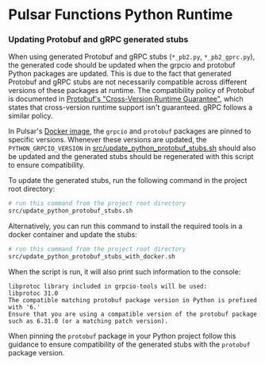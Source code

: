# Pulsar Functions Python Runtime

### Updating Protobuf and gRPC generated stubs

When using generated Protobuf and gRPC stubs (`*_pb2.py`, `*_pb2_gprc.py`), the generated code should be 
updated when the grpcio and protobuf Python packages are updated. This is due to the fact that generated 
Protobuf and gRPC stubs are not necessarily compatible across different versions of these packages at runtime. 
The compatibility policy of Protobuf is documented in 
[Protobuf's "Cross-Version Runtime Guarantee"](https://protobuf.dev/support/cross-version-runtime-guarantee/),
which states that cross-version runtime support isn't guaranteed. gRPC follows a similar policy.

In Pulsar's [Docker image](../../../../../docker/pulsar/Dockerfile), the `grpcio` and `protobuf` packages are
pinned to specific versions. Whenever these versions are updated, the `PYTHON_GRPCIO_VERSION` 
in [src/update_python_protobuf_stubs.sh](../../../../../src/update_python_protobuf_stubs.sh) should also be updated
and the generated stubs should be regenerated with this script to ensure compatibility.

To update the generated stubs, run the following command in the project root directory:

```bash
# run this command from the project root directory
src/update_python_protobuf_stubs.sh
```

Alternatively, you can run this command to install the required tools in a docker container and update the stubs:

```bash
# run this command from the project root directory
src/update_python_protobuf_stubs_with_docker.sh
```

When the script is run, it will also print such information to the console:

```
libprotoc library included in grpcio-tools will be used:
libprotoc 31.0
The compatible matching protobuf package version in Python is prefixed with '6.'
Ensure that you are using a compatible version of the protobuf package such as 6.31.0 (or a matching patch version).
```

When pinning the `protobuf` package in your Python project follow this guidance to ensure compatibility of the generated stubs with the `protobuf` package version.